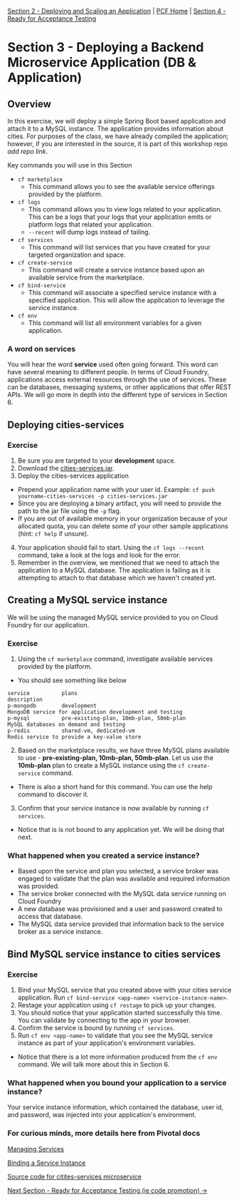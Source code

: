 [Section 2 - Deploying and Scaling an Application](DeployingBasics.md) | [PCF Home](README.md) | [Section 4 - Ready for Acceptance Testing ](spaces.md)

# Section 3 - Deploying a Backend Microservice Application (DB & Application)

## Overview

In this exercise, we will deploy a simple Spring Boot based application and attach it to a MySQL instance.  The application provides information about cities.  For purposes of the class, we have already compiled the application; however, if you are interested in the source, it is part of this workshop repo _add repo link_.  

Key commands you will use in this Section

* `cf marketplace`
  * This command allows you to see the available service offerings provided by the platform.
* `cf logs`
  * This command allows you to view logs related to your application.  This can be a logs that your logs that your application emits or platform logs that related your application.
  * `--recent` will dump logs instead of tailing.
* `cf services`
  * This command will list services that you have created for your targeted organization and space.
* `cf create-service`
  * This command will create a service instance based upon an available service from the marketplace.  
* `cf bind-service`
  * This command will associate a specified service instance with a specified application.  This will allow the application to leverage the service instance.
* `cf env`
  * This command will list all environment variables for a given application.

### A word on services

You will hear the word **service** used often going forward.  This word can have several meaning to different people.  In terms of Cloud Foundry, applications access external resources through the use of services.  These can be databases, messaging systems, or other applications that offer REST APIs.  We will go more in depth into the different type of services in Section 6.

## Deploying cities-services

### Exercise

1. Be sure you are targeted to your **development** space.
2. Download the [cities-services.jar](https://maven.artifactory.homedepot.com/artifactory/libs-release-local/cities-service/cities-service/cities-service/cities-service-cities-service.jar).  
3. Deploy the cities-services application
  * Prepend your application name with your user id. Example: `cf push yourname-cities-services -p cities-services.jar`
  * Since you are deploying a binary artifact, you will need to provide the path to the jar file using the `-p` flag.
  * If you are out of available memory in your organization because of your allocated quota, you can delete some of your other sample applications (hint: `cf help` if unsure).
4. Your application should fail to start.  Using the `cf logs --recent` command, take a look at the logs and look for the error.
5. Remember in the overview, we mentioned that we need to attach the application to a MySQL database.  The application is failing as it is attempting to attach to that database which we haven't created yet.

## Creating a MySQL service instance

We will be using the managed MySQL service provided to you on Cloud Foundry for our application.

### Exercise

1. Using the `cf marketplace` command, investigate available services provided by the platform.
  * You should see something like below
```
service          plans                                                           description
p-mongodb        development                                                     MongoDB service for application development and testing
p-mysql          pre-existing-plan, 10mb-plan, 50mb-plan                         MySQL databases on demand and testing
p-redis          shared-vm, dedicated-vm                                         Redis service to provide a key-value store
```
2. Based on the marketplace results, we have three MySQL plans available to use - **pre-existing-plan, 10mb-plan, 50mb-plan**.  Let us use the **10mb-plan** plan to create a MySQL instance using the `cf create-service` command.
  * There is also a short hand for this command.  You can use the help command to discover it.
3. Confirm that your service instance is now available by running `cf services`.
  * Notice that is is not bound to any application yet.  We will be doing that next.

### What happened when you created a service instance?

* Based upon the service and plan you selected, a service broker was engaged to validate that the plan was available and required information was provided.
* The service broker connected with the MySQL data service running on Cloud Foundry
* A new database was provisioned and a user and password created to access that database.
* The MySQL data service provided that information back to the service broker as a service instance.

## Bind MySQL service instance to cities services

### Exercise
1. Bind your MySQL service that you created above with your cities service application.  Run `cf bind-service <app-name> <service-instance-name>`.
2. Restage your application using `cf restage` to pick up your changes.
3. You should notice that your application started successfully this time.  You can validate by connecting to the app in your browser.
4. Confirm the service is bound by running `cf services`.
5. Run `cf env <app-name>` to validate that you see the MySQL service instance as part of your application's environment variables.
  * Notice that there is a lot more information produced from the `cf env` command.  We will talk more about this in Section 6.

### What happened when you bound your application to a service instance?

Your service instance information, which contained the database, user id, and password, was injected into your application's environment.

### For curious minds, more details here from Pivotal docs

[Managing Services](http://docs.pivotal.io/pivotalcf/devguide/services/managing-services.html)

[Binding a Service Instance](http://docs.pivotal.io/pivotalcf/devguide/services/bind-service.html)

[Source code for citites-services microservice](https://github.com/krujos/pcf-workshop/tree/master/dev-experience/cities)

[Next Section - Ready for Acceptance Testing (ie code promotion) ->](spaces.md)
